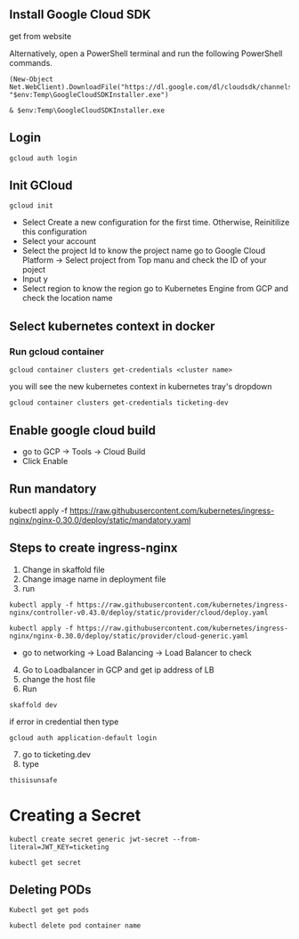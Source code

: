 ## Install Google Cloud SDK

get from website

Alternatively, open a PowerShell terminal and run the following PowerShell commands.

```
(New-Object Net.WebClient).DownloadFile("https://dl.google.com/dl/cloudsdk/channels/rapid/GoogleCloudSDKInstaller.exe", "$env:Temp\GoogleCloudSDKInstaller.exe")

& $env:Temp\GoogleCloudSDKInstaller.exe
```

## Login

```
gcloud auth login
```

## Init GCloud

```
gcloud init
```

- Select Create a new configuration for the first time. Otherwise, Reinitilize this configuration
- Select your account
- Select the project Id
  to know the project name go to Google Cloud Platform -> Select project from Top manu and check the ID of your poject
- Input y
- Select region
  to know the region go to Kubernetes Engine from GCP and check the location name

## Select kubernetes context in docker

### Run gcloud container

```
gcloud container clusters get-credentials <cluster name>
```

you will see the new kubernetes context in kubernetes tray's dropdown

```
gcloud container clusters get-credentials ticketing-dev
```

## Enable google cloud build

- go to GCP -> Tools -> Cloud Build
- Click Enable

## Run mandatory

kubectl apply -f https://raw.githubusercontent.com/kubernetes/ingress-nginx/nginx-0.30.0/deploy/static/mandatory.yaml

## Steps to create ingress-nginx

1. Change in skaffold file
2. Change image name in deployment file
3. run

```
kubectl apply -f https://raw.githubusercontent.com/kubernetes/ingress-nginx/controller-v0.43.0/deploy/static/provider/cloud/deploy.yaml

kubectl apply -f https://raw.githubusercontent.com/kubernetes/ingress-nginx/nginx-0.30.0/deploy/static/provider/cloud-generic.yaml
```

- go to networking -> Load Balancing -> Load Balancer to check

4. Go to Loadbalancer in GCP and get ip address of LB
5. change the host file
6. Run

```
skaffold dev
```

if error in credential then type

```
gcloud auth application-default login
```

7. go to ticketing.dev
8. type

```
thisisunsafe
```

# Creating a Secret

```
kubectl create secret generic jwt-secret --from-literal=JWT_KEY=ticketing

kubectl get secret
```

## Deleting PODs

```
Kubectl get get pods

kubectl delete pod container name
```
